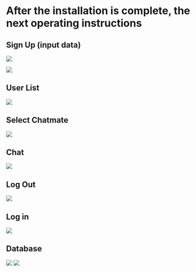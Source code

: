 # After the installation is complete, the next operating instructions

## Sign Up (input data)

![](https://github.com/GGbby/Open-source-project---chat-application-webpage/blob/main/chatapp/manuals/directory/pic/1.png)

![](https://github.com/GGbby/Open-source-project---chat-application-webpage/blob/main/chatapp/manuals/directory/pic/2.png)

## User List
![](https://github.com/GGbby/Open-source-project---chat-application-webpage/blob/main/chatapp/manuals/directory/pic/3.png)


## Select Chatmate
![](https://github.com/GGbby/Open-source-project---chat-application-webpage/blob/main/chatapp/manuals/directory/pic/4.png)


## Chat
![](https://github.com/GGbby/Open-source-project---chat-application-webpage/blob/main/chatapp/manuals/directory/pic/5.png)

## Log Out
![](https://github.com/GGbby/Open-source-project---chat-application-webpage/blob/main/chatapp/manuals/directory/pic/6.png)


## Log in
![](https://github.com/GGbby/Open-source-project---chat-application-webpage/blob/main/chatapp/manuals/directory/pic/7.png)


## Database
![](https://github.com/GGbby/Open-source-project---chat-application-webpage/blob/main/chatapp/manuals/directory/pic/8.png)
![](https://github.com/GGbby/Open-source-project---chat-application-webpage/blob/main/chatapp/manuals/directory/pic/9.png)

